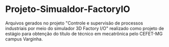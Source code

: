 # Projeto-Simualdor-FactoryIO

Arquivos gerados no projeto "Controle e supervisão de processos industriais por meio do simulador 3D Factory I/O" realizado como projeto de estágio para obtenção do título de técnico em mecatrônica pelo CEFET-MG campus Varginha.
